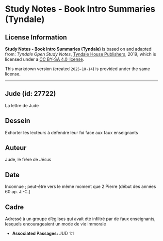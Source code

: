 # Study Notes - Book Intro Summaries (Tyndale)

## License Information

**Study Notes - Book Intro Summaries (Tyndale)** is based on and adapted from: _Tyndale Open Study Notes_, [Tyndale House Publishers](https://tyndaleopenresources.com/), 2019, which is licensed under a [CC BY-SA 4.0 license](https://creativecommons.org/licenses/by-sa/4.0/legalcode.en).

This markdown version (created `2025-10-14`) is provided under the same license.



--------------------------------

## Jude (id: 27722)

La lettre de Jude

Dessein
-------

Exhorter les lecteurs à défendre leur foi face aux faux enseignants

Auteur
------

Jude, le frère de Jésus

Date
----

Inconnue ; peut\-être vers le même moment que 2 Pierre (début des années 60 ap. J.\-C.)

Cadre
-----

Adressé à un groupe d’églises qui avait été infiltré par de faux enseignants, lesquels encourageaient un mode de vie immorale

* **Associated Passages:** JUD 1:1

